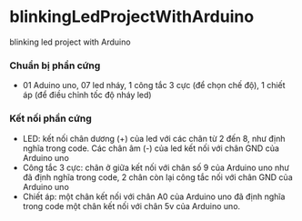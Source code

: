 # blinkingLedProjectWithArduino

blinking led project with Arduino

### Chuẩn bị phần cứng

- 01 Aduino uno, 07 led nháy, 1 công tắc 3 cực (để chọn chế độ), 1 chiết áp (để điều chỉnh tốc độ nháy led)

### Kết nối phần cứng

- LED: kết nối chân dương (+) của led với các chân từ 2 đến 8, như định nghĩa trong code. Các chân âm (-) của led kết nối với chân GND của Arduino uno
- Công tắc 3 cực: chân ở giữa kết nối với chân số 9 của Arduino uno như đã định nghĩa trong code, 2 chân còn lại công tắc nối với chân GND của Arduino uno
- Chiết áp: một chân kết nối với chân A0 của Arduino uno đã định nghĩa trong code một chân kết nối với chân 5v của Arduino uno.
